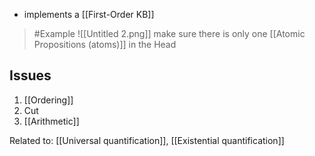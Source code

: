 - implements a [[First-Order KB]]
>	#Example 
![[Untitled 2.png]]
>make sure there is only one [[Atomic Propositions (atoms)]] in the Head

## Issues
1. [[Ordering]]
2. Cut
3. [[Arithmetic]]


Related to: [[Universal quantification]], [[Existential quantification]]